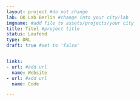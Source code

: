 ```yaml
---
layout: project #do not change
lab: OK Lab Berlin #change into your city/lab
imgname: #add file to assets/projects/your city
title: Titel #project title
status: Laufend 
type: DRL
draft: true #set to 'false'


links:
- url: #add url
  name: Website
- url: #add url
  name: Code

---
```

<!--short project description here-->

